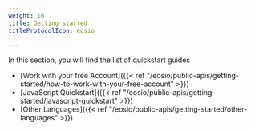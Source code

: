```yaml
---
weight: 10
title: Getting started
titleProtocolIcon: eosio

---
```

In this section, you will find the list of quickstart guides

- [Work with your free Account]({{< ref "/eosio/public-apis/getting-started/how-to-work-with-your-free-account" >}})
- [JavaScript Quickstart]({{< ref "/eosio/public-apis/getting-started/javascript-quickstart" >}})
- [Other Languages]({{< ref "/eosio/public-apis/getting-started/other-languages" >}})
